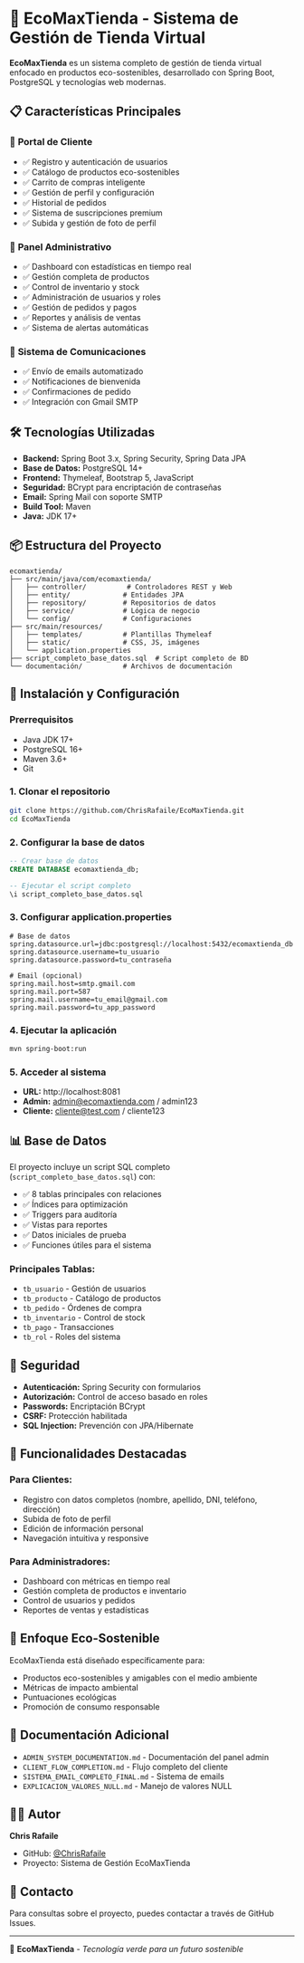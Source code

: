 # 🌱 EcoMaxTienda - Sistema de Gestión de Tienda Virtual

**EcoMaxTienda** es un sistema completo de gestión de tienda virtual enfocado en productos eco-sostenibles, desarrollado con Spring Boot, PostgreSQL y tecnologías web modernas.

## 📋 Características Principales

### 🛒 **Portal de Cliente**
- ✅ Registro y autenticación de usuarios
- ✅ Catálogo de productos eco-sostenibles
- ✅ Carrito de compras inteligente
- ✅ Gestión de perfil y configuración
- ✅ Historial de pedidos
- ✅ Sistema de suscripciones premium
- ✅ Subida y gestión de foto de perfil

### 🔧 **Panel Administrativo**
- ✅ Dashboard con estadísticas en tiempo real
- ✅ Gestión completa de productos
- ✅ Control de inventario y stock
- ✅ Administración de usuarios y roles
- ✅ Gestión de pedidos y pagos
- ✅ Reportes y análisis de ventas
- ✅ Sistema de alertas automáticas

### 📧 **Sistema de Comunicaciones**
- ✅ Envío de emails automatizado
- ✅ Notificaciones de bienvenida
- ✅ Confirmaciones de pedido
- ✅ Integración con Gmail SMTP

## 🛠️ Tecnologías Utilizadas

- **Backend:** Spring Boot 3.x, Spring Security, Spring Data JPA
- **Base de Datos:** PostgreSQL 14+
- **Frontend:** Thymeleaf, Bootstrap 5, JavaScript
- **Seguridad:** BCrypt para encriptación de contraseñas
- **Email:** Spring Mail con soporte SMTP
- **Build Tool:** Maven
- **Java:** JDK 17+

## 📦 Estructura del Proyecto

```
ecomaxtienda/
├── src/main/java/com/ecomaxtienda/
│   ├── controller/          # Controladores REST y Web
│   ├── entity/             # Entidades JPA
│   ├── repository/         # Repositorios de datos
│   ├── service/            # Lógica de negocio
│   └── config/             # Configuraciones
├── src/main/resources/
│   ├── templates/          # Plantillas Thymeleaf
│   ├── static/             # CSS, JS, imágenes
│   └── application.properties
├── script_completo_base_datos.sql  # Script completo de BD
└── documentación/          # Archivos de documentación
```

## 🚀 Instalación y Configuración

### Prerrequisitos
- Java JDK 17+
- PostgreSQL 16+
- Maven 3.6+
- Git

### 1. Clonar el repositorio
```bash
git clone https://github.com/ChrisRafaile/EcoMaxTienda.git
cd EcoMaxTienda
```

### 2. Configurar la base de datos
```sql
-- Crear base de datos
CREATE DATABASE ecomaxtienda_db;

-- Ejecutar el script completo
\i script_completo_base_datos.sql
```

### 3. Configurar application.properties
```properties
# Base de datos
spring.datasource.url=jdbc:postgresql://localhost:5432/ecomaxtienda_db
spring.datasource.username=tu_usuario
spring.datasource.password=tu_contraseña

# Email (opcional)
spring.mail.host=smtp.gmail.com
spring.mail.port=587
spring.mail.username=tu_email@gmail.com
spring.mail.password=tu_app_password
```

### 4. Ejecutar la aplicación
```bash
mvn spring-boot:run
```

### 5. Acceder al sistema
- **URL:** http://localhost:8081
- **Admin:** admin@ecomaxtienda.com / admin123
- **Cliente:** cliente@test.com / cliente123

## 📊 Base de Datos

El proyecto incluye un script SQL completo (`script_completo_base_datos.sql`) con:

- ✅ 8 tablas principales con relaciones
- ✅ Índices para optimización
- ✅ Triggers para auditoría
- ✅ Vistas para reportes
- ✅ Datos iniciales de prueba
- ✅ Funciones útiles para el sistema

### Principales Tablas:
- `tb_usuario` - Gestión de usuarios
- `tb_producto` - Catálogo de productos
- `tb_pedido` - Órdenes de compra
- `tb_inventario` - Control de stock
- `tb_pago` - Transacciones
- `tb_rol` - Roles del sistema

## 🔐 Seguridad

- **Autenticación:** Spring Security con formularios
- **Autorización:** Control de acceso basado en roles
- **Passwords:** Encriptación BCrypt
- **CSRF:** Protección habilitada
- **SQL Injection:** Prevención con JPA/Hibernate

## 📱 Funcionalidades Destacadas

### Para Clientes:
- Registro con datos completos (nombre, apellido, DNI, teléfono, dirección)
- Subida de foto de perfil
- Edición de información personal
- Navegación intuitiva y responsive

### Para Administradores:
- Dashboard con métricas en tiempo real
- Gestión completa de productos e inventario
- Control de usuarios y pedidos
- Reportes de ventas y estadísticas

## 🌱 Enfoque Eco-Sostenible

EcoMaxTienda está diseñado específicamente para:
- Productos eco-sostenibles y amigables con el medio ambiente
- Métricas de impacto ambiental
- Puntuaciones ecológicas
- Promoción de consumo responsable

## 📄 Documentación Adicional

- `ADMIN_SYSTEM_DOCUMENTATION.md` - Documentación del panel admin
- `CLIENT_FLOW_COMPLETION.md` - Flujo completo del cliente
- `SISTEMA_EMAIL_COMPLETO_FINAL.md` - Sistema de emails
- `EXPLICACION_VALORES_NULL.md` - Manejo de valores NULL

## 👨‍💻 Autor

**Chris Rafaile**
- GitHub: [@ChrisRafaile](https://github.com/ChrisRafaile)
- Proyecto: Sistema de Gestión EcoMaxTienda

## 📧 Contacto

Para consultas sobre el proyecto, puedes contactar a través de GitHub Issues.

---

🌱 **EcoMaxTienda** - *Tecnología verde para un futuro sostenible*
